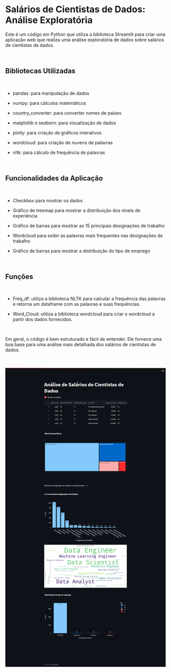 # Salários de Cientistas de Dados: Análise Exploratória

<p>
Este é um código em Python que utiliza a biblioteca Streamlit para criar uma aplicação web que realiza uma análise exploratória de dados sobre salários de cientistas de dados.
</p>
<br>

## Bibliotecas Utilizadas

<br>

- pandas: para manipulação de dados

- numpy: para cálculos matemáticos

- country_converter: para converter nomes de países

- matplotlib e seaborn: para visualização de dados

- plotly: para criação de gráficos interativos

- wordcloud: para criação de nuvens de palavras

- nltk: para cálculo de frequência de palavras

<br>

## Funcionalidades da Aplicação

<br>

- Checkbox para mostrar os dados

- Gráfico de treemap para mostrar a distribuição dos níveis de experiência

- Gráfico de barras para mostrar as 15 principais designações de trabalho

- Wordcloud para exibir as palavras mais frequentes nas designações de trabalho

- Gráfico de barras para mostrar a distribuição do tipo de emprego

<br>

## Funções

<br>

- Freq_df: utiliza a biblioteca NLTK para calcular a frequência das palavras e retorna um dataframe com as palavras e suas frequências.

- Word_Cloud: utiliza a biblioteca wordcloud para criar o wordcloud a partir dos dados fornecidos.

<br>

<p>
Em geral, o código é bem estruturado e fácil de entender. Ele fornece uma boa base para uma análise mais detalhada dos salários de cientistas de dados.
</p>

<br>
<br>

<img src="./site.png">
